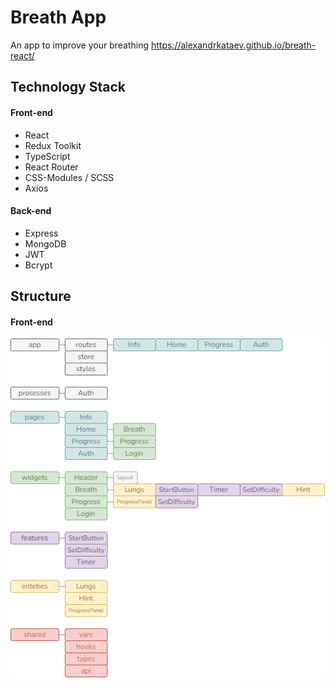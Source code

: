 # Breath App

An app to improve your breathing
https://alexandrkataev.github.io/breath-react/

## Technology Stack

#### Front-end

- React
- Redux Toolkit
- TypeScript
- React Router
- CSS-Modules / SCSS
- Axios

#### Back-end

- Express
- MongoDB
- JWT
- Bcrypt

## Structure

#### Front-end

![Структура не найдена](./public/breath-structure.drawio.png 'Front-end structure')
